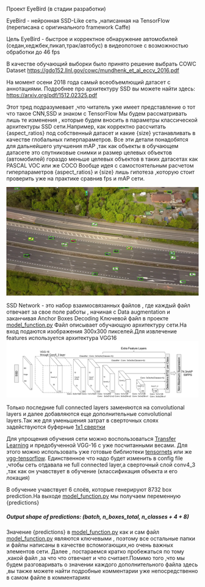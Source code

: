 Проект EyeBird (в стадии разработки)

EyeBird - нейронная SSD-Like сеть ,написанная на TensorFlow (переписана с оригинального framework Caffe)

Цель EyeBird - быстрое и корректное обнаружение автомобилей (седан,хеджбек,пикап,трак/автобус) в видеопотоке с возможностью обработки
до 46 fps

В качестве обучающий выборки было принято решение выбрать COWC Dataset 
https://gdo152.llnl.gov/cowc/mundhenk_et_al_eccv_2016.pdf

На момент осени 2018 года самый всеобъемлющий датасет с аннотациями.
Подробнее про архитектуру SSD вы можете найти здесь: https://arxiv.org/pdf/1512.02325.pdf

Этот тред подразумевает ,что читатель уже имеет представление о тот что такое CNN,SSD и знаком с TensorFlow
Мы будем рассматривать лишь те изменения , которые будем вносить в параметры классической архитектуры SSD сети.Например,
как корректно рассчитать {aspect_ratios} под собственный датасет и какие {size} устанавливать в качестве глобальных гиперпараметров.
Все эти детали понадобятся для дальнейшего улучшения mAP ,так как объекты в обучающем датасете это спутниковые снимки и размер целевых объектов (автомобилей)
гораздо меньше целевых объектов в таких датасетах как PASCAL VOC или же COCO
Вообще идея с самостоятельным расчетом гиперпараметров {aspect_ratios} и {size} лишь гипотеза ,которую стоит проверить уже на практике сравнив fps и mAP сети.


![Image alt](https://github.com/toseek01/eyebird/blob/master/illustrator/highway_edit.png)

SSD Network - это набор взаимосвязанных файлов , где каждый файл отвечает за свое поле работы , начиная с Data augmentation
и заканчивая Anchor Boxes Decoding
Ключевой файл в проекте [model_function.py](https://github.com/toseek01/eyebird/blob/master/model_function.py)
Файл описывает обучающую архитектуру сети.На вход подаются изображения 300х300 пикселей.Для извлечение features используется архитектура 
VGG16 
![Image alt](https://github.com/toseek01/eyebird/blob/master/illustrator/ssd_arch.png)

Только последние full connected layers заменяются на convolutional layers и далее добавляются еще дополнительные convolutional layers.Так же для уменьшения затрат в сверточных слоях задействуются буферные [1х1 свертки](https://stats.stackexchange.com/questions/194142/what-does-1x1-convolution-mean-in-a-neural-network)

Для упрощения обучения сети можно воспользоваться [Transfer Learning](https://towardsdatascience.com/transfer-learning-in-tensorflow-9e4f7eae3bb4) и предобученной VGG-16 c уже посчитанными весами. Для этого можно использовать уже готовые библиотеки [tensornets](https://github.com/taehoonlee/tensornets) или же [vgg-tensorflow](https://github.com/machrisaa/tensorflow-vgg).
Единственное что надо будет изменить в config file ,чтобы сеть отдавала не full connected layer,а сверточный слой conv4_3 ,так как он учавствует в обучение (классификация объекта и его локация)

В обучение учавствует 6 слоёв, которые генерируют 8732 box prediction.На выходе [model_function.py](https://github.com/toseek01/eyebird/blob/master/model_function.py) мы получаем переменную {predictions} 
##### Output shape of predictions: (batch, n_boxes_total, n_classes + 4 + 8)
Значение {predictions} в [model_function.py](https://github.com/toseek01/eyebird/blob/master/model_function.py) как и сам файл [model_function.py](https://github.com/toseek01/eyebird/blob/master/model_function.py) являются ключевыми , поэтому все остальные  папки и файлы написаны в качестве вспомогающих,но очень важных элементов сети. Далее , постараемся кратко пробежаться по тому ,какой файл ,за что что отвечает и что считает.Помимо того ,что мы будем разговаривать о значении каждого дополнительного файла здесь ,вы также можете найти подробные комментарии уже непосредственно в самом файле в комментариях
